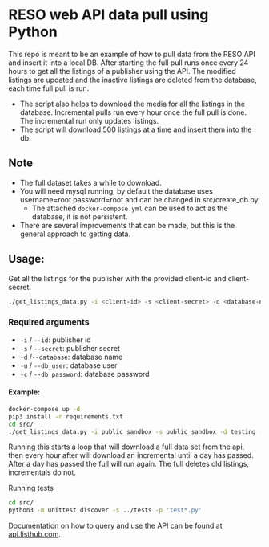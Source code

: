 # RESO web API data pull using Python

This repo is meant to be an example of how to pull data from the RESO API and
insert it into a local DB. After starting the full pull runs once every 24 hours
to get all the listings of a publisher using the API. The modified listings are
updated and the inactive listings are deleted from the database, each time full
pull is run.

- The script also helps to download the media for all the listings in the
  database. Incremental pulls run every hour once the full pull is done. The
  incremental run only updates listings.
- The script will download 500 listings at a time and insert them into the db.

## Note

- The full dataset takes a while to download.
- You will need mysql running, by default the database uses username=root
  password=root and can be changed in src/create_db.py
  - The attached `docker-compose.yml` can be used to act as the database, it is
    not persistent.
- There are several improvements that can be made, but this is the general
  approach to getting data.

## Usage:

Get all the listings for the publisher with the provided client-id and
client-secret.

```bash
./get_listings_data.py -i <client-id> -s <client-secret> -d <database-name> -u <database-username> -c <database-password>
```

### Required arguments

- `-i` / `--id`: publisher id
- `-s` / `--secret`: publisher secret
- `-d` /`--database`: database name
- `-u` / `--db_user`: database user
- `-c` / `--db_password`: database password

#### Example:

```bash
docker-compose up -d
pip3 install -r requirements.txt
cd src/
./get_listings_data.py -i public_sandbox -s public_sandbox -d testing -u root -c root
```

Running this starts a loop that will download a full data set from the api, then
every hour after will download an incremental until a day has passed. After a
day has passed the full will run again. The full deletes old listings,
incrementals do not.

Running tests

```bash
cd src/
python3 -m unittest discover -s ../tests -p 'test*.py'
```

Documentation on how to query and use the API can be found at
[api.listhub.com](https://api.listhub.com).
